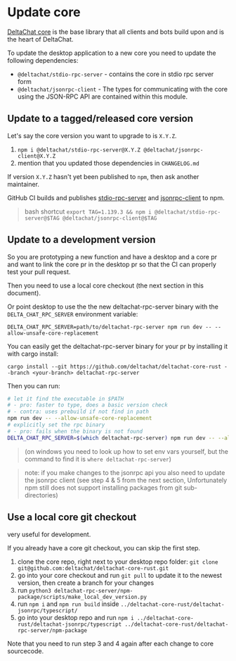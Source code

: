 # Update core

[DeltaChat core](https://github.com/deltachat/deltachat-core-rust) is the base library that all clients and bots build upon and is the heart of DeltaChat.

To update the desktop application to a new core you need to update the following dependencies:

- `@deltachat/stdio-rpc-server` - contains the core in stdio rpc server form
- `@deltachat/jsonrpc-client` - The types for communicating with the core using the JSON-RPC API are contained within this module.

## Update to a tagged/released core version

Let's say the core version you want to upgrade to is `X.Y.Z`.

1. `npm i @deltachat/stdio-rpc-server@X.Y.Z @deltachat/jsonrpc-client@X.Y.Z`
2. mention that you updated those dependencies in `CHANGELOG.md`

If version `X.Y.Z` hasn't yet been published to `npm`, then ask another maintainer.

GitHub CI builds and publishes [stdio-rpc-server](https://github.com/deltachat/deltachat-core-rust/actions/workflows/deltachat-rpc-server.yml) and [jsonrpc-client](https://github.com/deltachat/deltachat-core-rust/actions/workflows/jsonrpc-client-npm-package.yml) to npm.

> bash shortcut `export TAG=1.139.3 && npm i @deltachat/stdio-rpc-server@$TAG @deltachat/jsonrpc-client@$TAG`

## Update to a development version

So you are prototyping a new function and have a desktop and a core pr and want to link the core pr in the desktop pr so that the CI can properly test your pull request.

Then you need to use a local core checkout (the next section in this document).

Or point desktop to use the the new deltachat-rpc-server binary with the `DELTA_CHAT_RPC_SERVER` environment variable:

```
DELTA_CHAT_RPC_SERVER=path/to/deltachat-rpc-server npm run dev -- --allow-unsafe-core-replacement
```

You can easily get the deltachat-rpc-server binary for your pr by installing it with cargo install:

```
cargo install --git https://github.com/deltachat/deltachat-core-rust --branch <your-branch> deltachat-rpc-server
```

Then you can run:

```sh
# let it find the executable in $PATH
# - pro: faster to type, does a basic version check
# - contra: uses prebuild if not find in path
npm run dev -- --allow-unsafe-core-replacement
# explicitly set the rpc binary
# - pro: fails when the binary is not found
DELTA_CHAT_RPC_SERVER=$(which deltachat-rpc-server) npm run dev -- --allow-unsafe-core-replacement
```

> (on windows you need to look up how to set env vars yourself, but the command to find it is `where deltachat-rpc-server`)

> note: if you make changes to the jsonrpc api you also need to update the jsonrpc client (see step 4 & 5 from the next section, Unfortunately npm still does not support installing packages from git sub-directories)

## Use a local core git checkout

very useful for development.

If you already have a core git checkout, you can skip the first step.

1. clone the core repo, right next to your desktop repo folder: `git clone git@github.com:deltachat/deltachat-core-rust.git`
2. go into your core checkout and run `git pull` to update it to the newest version, then create a branch for your changes
3. run `python3 deltachat-rpc-server/npm-package/scripts/make_local_dev_version.py`
4. run `npm i` and `npm run build` inside `../deltachat-core-rust/deltachat-jsonrpc/typescript/`
5. go into your desktop repo and run `npm i ../deltachat-core-rust/deltachat-jsonrpc/typescript ../deltachat-core-rust/deltachat-rpc-server/npm-package`

Note that you need to run step 3 and 4 again after each change to core sourcecode.
